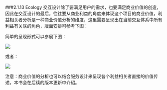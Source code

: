 ###2.1.13 Ecology
交互设计除了要满足用户的需求，也要满足商业价值的创造，因此在交互设计的最后，往往要从商业利益的角度来体现这个项目的商业价值，利益相关者分析是一种商业价值分析的维度，这里需要呈现出在当前交互体系中所有利益有关联的角色，版面安排可参考下图：



简单的呈现形式可以参展下图：
   
![](http://kitpic.makebi.net/ixd/1_13.jpg)

或者：

![](http://kitpic.makebi.net/ixd/1_13_2.jpg)

注意：商业价值的分析也可以结合服务设计来呈现各个利益相关者直接的价值传递，本书会在后续的版本更新中介绍。